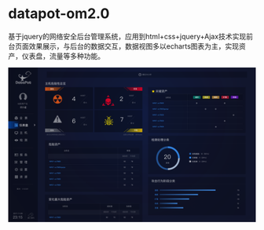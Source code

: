 # datapot-om2.0

基于jquery的网络安全后台管理系统，应用到html+css+jquery+Ajax技术实现前台页面效果展示，与后台的数据交互，数据视图多以echarts图表为主，实现资产，仪表盘，流量等多种功能。

![images](https://github.com/TiffanyHam/datapot-om2.0/blob/master/readMePic/iamg02.png)
